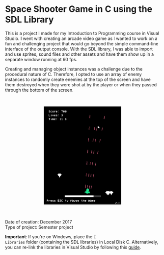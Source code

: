 # Space Shooter Game in C using the SDL Library

This is a project I made for my Introduction to Programming course in Visual Studio. I went with creating an arcade video game as I wanted to work on a fun and challenging project that would go beyond the simple command-line interface of the output console. With the SDL library, I was able to import and use sprites, sound files and other assets and have them show up in a separate window running at 60 fps.

Creating and managing object instances was a challenge due to the procedural nature of C. Therefore, I opted to use an array of enemy instances to randomly create enemies at the top of the screen and have them destroyed when they were shot at by the player or when they passed through the bottom of the screen.

</br  >
<p align="center">
  <img alt="HeHe" src="shooter-gif.gif" width=50%>
</p>
</br  >

Date of creation: December 2017  
Type of project: Semester project

**Important**: If you're on Windows, place the <code>C Libraries</code> folder (containing the SDL libraries) in Local Disk C. Alternatively, you can re-link the libraries in Visual Studio by following this [guide](https://www.wikihow.com/Set-Up-SDL-with-Visual-Studio).
